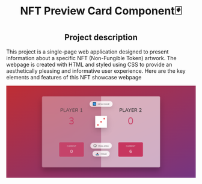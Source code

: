 <h1 align="center">NFT Preview Card Component🃏</h1>
<h2 align="center">Project description</h2>

This project is a single-page web application designed to present information about a specific NFT (Non-Fungible Token) artwork. 
The webpage is created with HTML and styled using CSS to provide an aesthetically pleasing and informative user experience. Here are the key elements and features of this NFT showcase webpage

![1](https://github.com/ABurkas/Pig_Game/blob/main/img.png)
